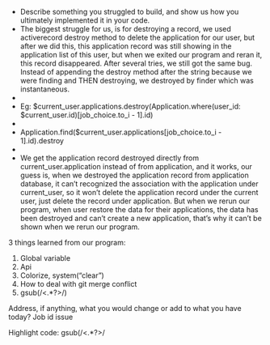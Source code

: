 * Describe something you struggled to build, and show us how you ultimately implemented it in your code. 
* The biggest struggle for us, is for destroying a record, we used activerecord destroy method to delete the application for our user, but after we did this, this application record was still showing in the application list of this user, but when we exited our program and reran  it, this record disappeared. After several tries, we still got the same bug. Instead of appending the destroy method after the string because we were finding and THEN destroying, we destroyed by finder which was instantaneous. 
* 
* Eg: $current_user.applications.destroy(Application.where(user_id: $current_user.id)[job_choice.to_i - 1].id) 
* 
* Application.find($current_user.applications[job_choice.to_i - 1].id).destroy
* 
* We get the application record destroyed directly from current_user.application  instead of from application, and it works, our guess is, when we destroyed the application record from application database, it can’t recognized the association with the application under current_user, so it won’t delete the application record under the current user, just delete the record under application. But when we rerun our program, when user restore the data for their applications, the data has been destroyed and can’t create a new application, that’s why it can’t be shown when we rerun our program.


3 things learned from our program:
1. Global variable
2. Api
3. Colorize, system(“clear”)
4. How to deal with git merge conflict
5. gsub(/\<.*?\>/)


Address, if anything, what you would change or add to what you have today?
Job id issue


Highlight code:
gsub(/\<.*?\>/